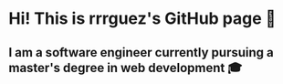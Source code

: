 # Hi! This is rrrguez's GitHub page :cherry_blossom:

## I am a software engineer currently pursuing a master's degree in web development :mortar_board:
